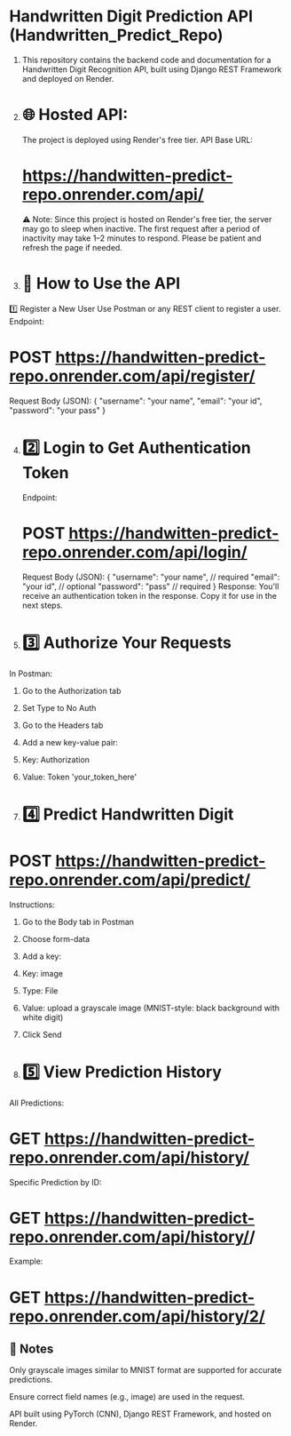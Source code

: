 # Handwritten Digit Prediction API (Handwritten_Predict_Repo)
1. This repository contains the backend code and documentation for a Handwritten Digit Recognition API, built using Django REST Framework and deployed on Render.
2. # 🌐 Hosted API:
   The project is deployed using Render's free tier.
    API Base URL:
    # https://handwitten-predict-repo.onrender.com/api/
    
   ⚠️ Note: Since this project is hosted on Render's free tier, the server may go to sleep when inactive. The first request after a period of inactivity may take 1–2 minutes to respond. Please be patient and refresh the page if needed.
   
4. # 🚀 How to Use the API
1️⃣ Register a New User
  Use Postman or any REST client to register a user.
  Endpoint:
  # POST https://handwitten-predict-repo.onrender.com/api/register/
  Request Body (JSON):
   {
      "username": "your name",
      "email": "your id",
      "password": "your pass"
   }
   
4. # 2️⃣ Login to Get Authentication Token
    Endpoint:
    # POST https://handwitten-predict-repo.onrender.com/api/login/
    Request Body (JSON):
      {
        "username": "your name",  // required
        "email": "your id",  // optional
        "password": "pass"  // required
     }
Response:
  You'll receive an authentication token in the response. Copy it for use in the next steps.
  
5. # 3️⃣ Authorize Your Requests
  In Postman:
  1. Go to the Authorization tab
  
  2. Set Type to No Auth
  
  3. Go to the Headers tab
  
  4. Add a new key-value pair:
  
  5. Key: Authorization
  
  6. Value: Token 'your_token_here'
5. # 4️⃣ Predict Handwritten Digit
  # POST https://handwitten-predict-repo.onrender.com/api/predict/
  Instructions:
  
  1. Go to the Body tab in Postman
  
  2. Choose form-data
  
  3. Add a key:
  
  4. Key: image
  
  5. Type: File
  
  6. Value: upload a grayscale image (MNIST-style: black background with white digit)
  
  7. Click Send
6. # 5️⃣ View Prediction History
All Predictions:
  # GET https://handwitten-predict-repo.onrender.com/api/history/
  
  Specific Prediction by ID:
  # GET https://handwitten-predict-repo.onrender.com/api/history/<id>/
  
  Example:
  # GET https://handwitten-predict-repo.onrender.com/api/history/2/
  
## 🧠 Notes
  Only grayscale images similar to MNIST format are supported for accurate predictions.
  
  Ensure correct field names (e.g., image) are used in the request.
  
  API built using PyTorch (CNN), Django REST Framework, and hosted on Render.
